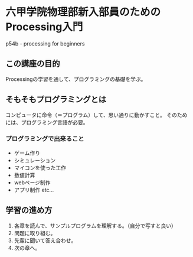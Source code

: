 # 六甲学院物理部新入部員のためのProcessing入門

p54b - processing for beginners

## この講座の目的

Processingの学習を通して、プログラミングの基礎を学ぶ。

## そもそもプログラミングとは

コンピュータに命令（＝プログラム）して、思い通りに動かすこと。
そのためには、プログラミング言語が必要。

### プログラミングで出来ること
- ゲーム作り
- シミュレーション
- マイコンを使った工作
- 数値計算
- webページ制作
- アプリ制作 etc...

## 学習の進め方
1. 各章を読んで、サンプルプログラムを理解する。（自分で写すと良い）
1. 問題に取り組む。
1. 先輩に聞いて答え合わせ。
1. 次の章へ。
